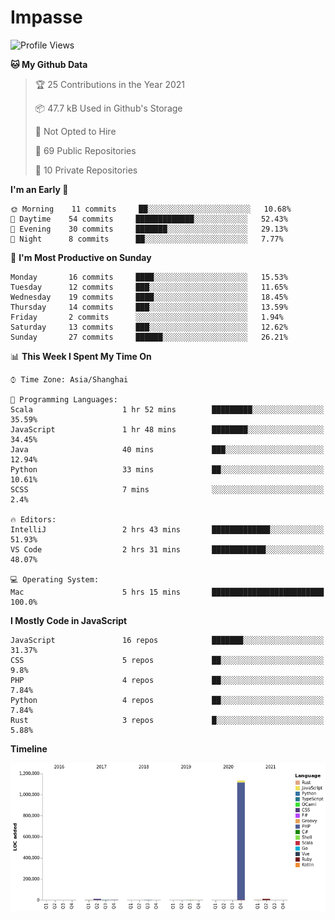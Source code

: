 # Impasse

<!--START_SECTION:waka-->
![Profile Views](http://img.shields.io/badge/Profile%20Views-1-blue)

**🐱 My Github Data** 

> 🏆 25 Contributions in the Year 2021
 > 
> 📦 47.7 kB Used in Github's Storage 
 > 
> 🚫 Not Opted to Hire
 > 
> 📜 69 Public Repositories 
 > 
> 🔑 10 Private Repositories  
 > 
**I'm an Early 🐤** 

```text
🌞 Morning    11 commits     ██░░░░░░░░░░░░░░░░░░░░░░░   10.68% 
🌆 Daytime    54 commits     █████████████░░░░░░░░░░░░   52.43% 
🌃 Evening    30 commits     ███████░░░░░░░░░░░░░░░░░░   29.13% 
🌙 Night      8 commits      ██░░░░░░░░░░░░░░░░░░░░░░░   7.77%

```
📅 **I'm Most Productive on Sunday** 

```text
Monday       16 commits     ████░░░░░░░░░░░░░░░░░░░░░   15.53% 
Tuesday      12 commits     ███░░░░░░░░░░░░░░░░░░░░░░   11.65% 
Wednesday    19 commits     ████░░░░░░░░░░░░░░░░░░░░░   18.45% 
Thursday     14 commits     ███░░░░░░░░░░░░░░░░░░░░░░   13.59% 
Friday       2 commits      ░░░░░░░░░░░░░░░░░░░░░░░░░   1.94% 
Saturday     13 commits     ███░░░░░░░░░░░░░░░░░░░░░░   12.62% 
Sunday       27 commits     ██████░░░░░░░░░░░░░░░░░░░   26.21%

```


📊 **This Week I Spent My Time On** 

```text
⌚︎ Time Zone: Asia/Shanghai

💬 Programming Languages: 
Scala                    1 hr 52 mins        █████████░░░░░░░░░░░░░░░░   35.59% 
JavaScript               1 hr 48 mins        ████████░░░░░░░░░░░░░░░░░   34.45% 
Java                     40 mins             ███░░░░░░░░░░░░░░░░░░░░░░   12.94% 
Python                   33 mins             ██░░░░░░░░░░░░░░░░░░░░░░░   10.61% 
SCSS                     7 mins              ░░░░░░░░░░░░░░░░░░░░░░░░░   2.4%

🔥 Editors: 
IntelliJ                 2 hrs 43 mins       █████████████░░░░░░░░░░░░   51.93% 
VS Code                  2 hrs 31 mins       ████████████░░░░░░░░░░░░░   48.07%

💻 Operating System: 
Mac                      5 hrs 15 mins       █████████████████████████   100.0%

```

**I Mostly Code in JavaScript** 

```text
JavaScript               16 repos            ███████░░░░░░░░░░░░░░░░░░   31.37% 
CSS                      5 repos             ██░░░░░░░░░░░░░░░░░░░░░░░   9.8% 
PHP                      4 repos             ██░░░░░░░░░░░░░░░░░░░░░░░   7.84% 
Python                   4 repos             ██░░░░░░░░░░░░░░░░░░░░░░░   7.84% 
Rust                     3 repos             █░░░░░░░░░░░░░░░░░░░░░░░░   5.88%

```


**Timeline**

![Chart not found](https://raw.githubusercontent.com/impasse/impasse/master/charts/bar_graph.png) 


<!--END_SECTION:waka-->
